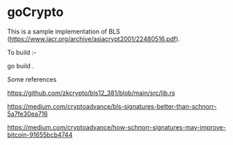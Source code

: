 # goCrypto

This is a sample implementation of BLS (https://www.iacr.org/archive/asiacrypt2001/22480516.pdf). 



To build :- 

go build . 


Some references 

https://github.com/zkcrypto/bls12_381/blob/main/src/lib.rs

https://medium.com/cryptoadvance/bls-signatures-better-than-schnorr-5a7fe30ea716

https://medium.com/cryptoadvance/how-schnorr-signatures-may-improve-bitcoin-91655bcb4744
